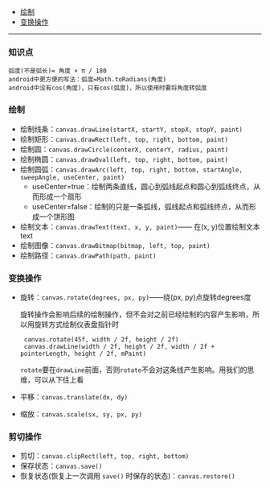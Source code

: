 - [绘制](#draw)
- [变换操作](#change)

-------------------------

### 知识点

```agsl
弧度(不是弧长)= 角度 × π / 180
android中更方便的写法：弧度=Math.toRadians(角度)
android中没有cos(角度)，只有cos(弧度)，所以使用时要将角度转弧度
```

### <span id = "draw">绘制</span>

- 绘制线条：`canvas.drawLine(startX, startY, stopX, stopY, paint)`
- 绘制矩形：`canvas.drawRect(left, top, right, bottom, paint)`
- 绘制圆：`canvas.drawCircle(centerX, centerY, radius, paint)`
- 绘制椭圆：`canvas.drawOval(left, top, right, bottom, paint)`
- 绘制圆弧：`canvas.drawArc(left, top, right, bottom, startAngle, sweepAngle, useCenter, paint)`
    - useCenter=true：绘制两条直线，圆心到弧线起点和圆心到弧线终点，从而形成一个扇形
    - useCenter=false：绘制的只是一条弧线，弧线起点和弧线终点，从而形成一个饼形图
- 绘制文本：`canvas.drawText(text, x, y, paint)`—— 在(x, y)位置绘制文本text
- 绘制图像：`canvas.drawBitmap(bitmap, left, top, paint)`
- 绘制路径：`canvas.drawPath(path, paint)`

### <span id = "change">变换操作</span>

- 旋转：`canvas.rotate(degrees, px, py)`——绕(px, py)点旋转degrees度

  旋转操作会影响后续的绘制操作，但不会对之前已经绘制的内容产生影响，所以用旋转方式绘制仪表盘指针时
  ```agsl
   canvas.rotate(45f, width / 2f, height / 2f)
   canvas.drawLine(width / 2f, height / 2f, width / 2f + pointerLength, height / 2f, mPaint)
  ```
  `rotate`要在`drawLine`前面，否则`rotate`不会对这条线产生影响。用我们的思维，可以从下往上看
- 平移：`canvas.translate(dx, dy)`
- 缩放：`canvas.scale(sx, sy, px, py)`

### <span id = "cut">剪切操作</span>

- 剪切：`canvas.clipRect(left, top, right, bottom)`
- 保存状态：`canvas.save()`
- 恢复状态(恢复上一次调用 `save()` 时保存的状态)：`canvas.restore()`